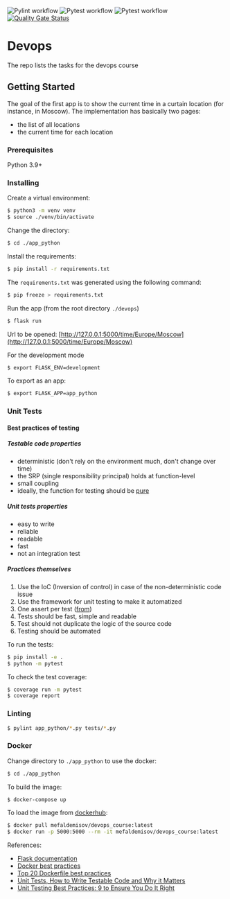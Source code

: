 ![Pylint workflow](https://github.com/MefAldemisov/devops/actions/workflows/pylint.yml/badge.svg)
![Pytest workflow](https://github.com/MefAldemisov/devops/actions/workflows/pytest.yml/badge.svg)
![Pytest workflow](https://github.com/MefAldemisov/devops/actions/workflows/docker.yml/badge.svg)
[![Quality Gate Status](https://sonarcloud.io/api/project_badges/measure?project=MefAldemisov_devops&metric=alert_status)](https://sonarcloud.io/dashboard?id=MefAldemisov_devops)

# Devops

The repo lists the tasks for the  devops course

## Getting Started

The goal of the first app is to show the current time in a curtain location (for instance, in Moscow).
The implementation has basically two pages:
- the list of all locations
- the current time for each location


### Prerequisites

Python 3.9+

### Installing

Create a virtual environment:
```bash
$ python3 -m venv venv
$ source ./venv/bin/activate
```
Change the directory:
```bash
$ cd ./app_python
```
Install the requirements:
```bash
$ pip install -r requirements.txt
```
The `requirements.txt` was generated using the following command:
```bash
$ pip freeze > requirements.txt
```
Run the app (from the root directory `./devops`)
```bash
$ flask run
```

Url to be opened:
[http://127.0.0.1:5000/time/Europe/Moscow](http://127.0.0.1:5000/time/Europe/Moscow)

For the development mode
```bash
$ export FLASK_ENV=development
```
To export as an app:
```bash
$ export FLASK_APP=app_python
```

### Unit Tests

#### Best practices of testing

##### Testable code properties

- deterministic (don't rely on the environment much, don't change over time) 
- the SRP (single responsibility principal) holds at function-level
- small coupling
- ideally, the function for testing should be [pure](https://en.wikipedia.org/wiki/Pure_function)

##### Unit tests properties

- easy to write
- reliable
- readable
- fast
- not an integration test

##### Practices themselves

1. Use the IoC (Inversion of control) in case of the non-deterministic code issue
2. Use the framework for unit testing to make it automatized
3. One assert per test ([from](https://stackify.com/unit-testing-basics-best-practices/))
4. Tests should be fast, simple and readable
5. Test should not duplicate the logic of the source code
6. Testing should be automated

To run the tests:
```bash
$ pip install -e .    
$ python -m pytest
```
To check the test coverage:
```bash
$ coverage run -m pytest
$ coverage report
```

### Linting

```bash
$ pylint app_python/*.py tests/*.py
```

### Docker

Change directory to `./app_python` to use the docker:
```bash
$ cd ./app_python
```
To build the image:
```bash
$ docker-compose up
```
To load the image from [dockerhub](https://hub.docker.com):
```bash
$ docker pull mefaldemisov/devops_course:latest
$ docker run -p 5000:5000 --rm -it mefaldemisov/devops_course:latest
```

References:
- [Flask documentation](https://flask.palletsprojects.com/en/2.0.x/)
- [Docker best practices](https://docs.docker.com/develop/develop-images/dockerfile_best-practices/) 
- [Top 20 Dockerfile best practices](https://sysdig.com/blog/dockerfile-best-practices/)
- [Unit Tests, How to Write Testable Code and Why it Matters](https://www.toptal.com/qa/how-to-write-testable-code-and-why-it-matters)
- [Unit Testing Best Practices: 9 to Ensure You Do It Right](https://www.testim.io/blog/unit-testing-best-practices/)
